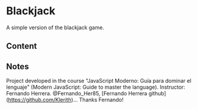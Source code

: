 # Blackjack
A simple version of the blackjack game.
## Content

## Notes
Project developed in the course "JavaScript Moderno: Guía para dominar el lenguaje" (Modern JavaScript: Guide to master the language). Instructor: Fernando Herrera. @Fernando_Her85, [Fernando Herrera github] (https://github.com/Klerith)... Thanks Fernando!
